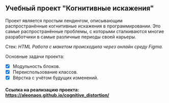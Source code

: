 ## Учебный проект "Когнитивные искажения"

Проект является простым лендингом, описывающим распространённые когнитивные искажения в программировании. Это самые распространённые проблемы, с которыми сталкиваются многие разработчики в самые различные периоды своей карьеры.

Стек: _HTML_
_Работа с макетом происходила через онлайн среду Figma._

Основные задачи проекта:

- [x] Модульность блоков.
- [x] Переиспользование классов.
- [x] Вёрстка с учётом будущих изменений.

#### Ссылка на реализацию проекта: https://aleonaos.github.io/cognitive_distortion/
